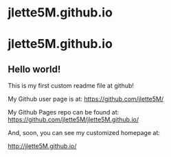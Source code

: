 # jlette5M.github.io

jlette5M.github.io
====================

## Hello world!

This is my first custom readme file at github!

My Github user page is at: 
https://github.com/jlette5M/

My Github Pages repo can be found at:  
https://github.com/jlette5M/jlette5M.github.io/

And, soon, you can see my customized homepage at:

http://jlette5M.github.io/

